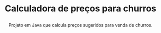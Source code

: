 <h1 align="center">
    <p>Calculadora de preços para churros</p>
</h1>

<div align="center">
    <p>Projeto em Java que calcula preços sugeridos para venda de churros.</p>
</div>
